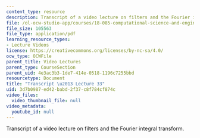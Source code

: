 ```yaml
---
content_type: resource
description: Transcript of a video lecture on filters and the Fourier integral transform.
file: /ol-ocw-studio-app/courses/18-085-computational-science-and-engineering-i-fall-2008/3d7b0987ed42babd2f37c8f784cf874c_18-085F08-L33.pdf
file_size: 105563
file_type: application/pdf
learning_resource_types:
- Lecture Videos
license: https://creativecommons.org/licenses/by-nc-sa/4.0/
ocw_type: OCWFile
parent_title: Video Lectures
parent_type: CourseSection
parent_uid: 4e3ac3b3-1de7-414e-0518-1196c7255bbd
resourcetype: Document
title: "Transcript \u2013 Lecture 33"
uid: 3d7b0987-ed42-babd-2f37-c8f784cf874c
video_files:
  video_thumbnail_file: null
video_metadata:
  youtube_id: null
---
```

Transcript of a video lecture on filters and the Fourier integral transform.